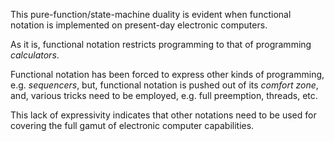 This pure-function/state-machine duality is evident when functional notation is implemented on present-day electronic computers.

As it is, functional notation restricts programming to that of programming *calculators*.

Functional notation has been forced to express other kinds of programming, e.g. *sequencers*, but, functional notation is pushed out of its *comfort zone*, and, various tricks need to be employed, e.g. full preemption, threads, etc.

This lack of expressivity indicates that other notations need to be used for covering the full gamut of electronic computer capabilities.